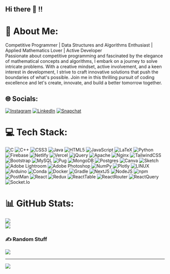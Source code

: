 ## Hi there 👋 !!


# 💫 About Me:
Competitive Programmer | Data Structures and Algorithms Enthusiast | Applied Mathematics Lover | Active Developer<br>Passionate about competitive programming and fascinated by the elegance of mathematical concepts and algorithms, I embark on a journey to solve intricate problems. With a creative mindset, active involvement, and a keen interest in development, I strive to craft innovative solutions that push the boundaries of what's possible. Join me in this thrilling pursuit of coding excellence and let's create, innovate, and build a better tomorrow together.


## 🌐 Socials:
[![Instagram](https://img.shields.io/badge/Instagram-E4405F?style=for-the-badge&logo=instagram&logoColor=white)](https://instagram.com/https://www.instagram.com/pritamd_2.0/) [![LinkedIn](https://img.shields.io/badge/LinkedIn-0077B5?style=for-the-badge&logo=linkedin&logoColor=white)](https://www.linkedin.com/in/pritam-das-183041241/) [![Snapchat](https://img.shields.io/badge/Snapchat-FFFC00?style=for-the-badge&logo=snapchat&logoColor=white)](https://www.snapchat.com/add/pritamd_018?share_id=QOZ3rDfWmF4&locale=en-IN)

# 💻 Tech Stack:
![C](https://img.shields.io/badge/c-%2300599C.svg?style=for-the-badge&logo=c&logoColor=white) ![C++](https://img.shields.io/badge/c++-%2300599C.svg?style=for-the-badge&logo=c%2B%2B&logoColor=white) ![CSS3](https://img.shields.io/badge/css3-%231572B6.svg?style=for-the-badge&logo=css3&logoColor=white) ![Java](https://img.shields.io/badge/java-%23ED8B00.svg?style=for-the-badge&logo=java&logoColor=white) ![HTML5](https://img.shields.io/badge/html5-%23E34F26.svg?style=for-the-badge&logo=html5&logoColor=white) ![JavaScript](https://img.shields.io/badge/javascript-%23323330.svg?style=for-the-badge&logo=javascript&logoColor=%23F7DF1E) ![LaTeX](https://img.shields.io/badge/latex-%23008080.svg?style=for-the-badge&logo=latex&logoColor=white) ![Python](https://img.shields.io/badge/python-3670A0?style=for-the-badge&logo=python&logoColor=ffdd54) ![Firebase](https://img.shields.io/badge/firebase-%23039BE5.svg?style=for-the-badge&logo=firebase) ![Netlify](https://img.shields.io/badge/netlify-%23000000.svg?style=for-the-badge&logo=netlify&logoColor=#00C7B7) ![Vercel](https://img.shields.io/badge/vercel-%23000000.svg?style=for-the-badge&logo=vercel&logoColor=white) ![jQuery](https://img.shields.io/badge/jquery-%230769AD.svg?style=for-the-badge&logo=jquery&logoColor=white) ![Apache](https://img.shields.io/badge/apache-%23D42029.svg?style=for-the-badge&logo=apache&logoColor=white) ![Nginx](https://img.shields.io/badge/nginx-%23009639.svg?style=for-the-badge&logo=nginx&logoColor=white) ![TailwindCSS](https://img.shields.io/badge/tailwindcss-%2338B2AC.svg?style=for-the-badge&logo=tailwind-css&logoColor=white) ![Bootstrap](https://img.shields.io/badge/bootstrap-%23563D7C.svg?style=for-the-badge&logo=bootstrap&logoColor=white) ![MySQL](https://img.shields.io/badge/mysql-%2300f.svg?style=for-the-badge&logo=mysql&logoColor=white) ![Pug](https://img.shields.io/badge/Pug-FFF?style=for-the-badge&logo=pug&logoColor=A86454) ![MongoDB](https://img.shields.io/badge/MongoDB-%234ea94b.svg?style=for-the-badge&logo=mongodb&logoColor=white) ![Postgres](https://img.shields.io/badge/postgres-%23316192.svg?style=for-the-badge&logo=postgresql&logoColor=white) ![Canva](https://img.shields.io/badge/Canva-%2300C4CC.svg?style=for-the-badge&logo=Canva&logoColor=white) ![Sketch](https://img.shields.io/badge/Sketch-FFB387?style=for-the-badge&logo=sketch&logoColor=black) ![Adobe Lightroom](https://img.shields.io/badge/Adobe%20Lightroom-31A8FF.svg?style=for-the-badge&logo=Adobe%20Lightroom&logoColor=white) ![Adobe Photoshop](https://img.shields.io/badge/adobephotoshop-%2331A8FF.svg?style=for-the-badge&logo=adobephotoshop&logoColor=white) ![NumPy](https://img.shields.io/badge/numpy-%23013243.svg?style=for-the-badge&logo=numpy&logoColor=white) ![Plotly](https://img.shields.io/badge/Plotly-%233F4F75.svg?style=for-the-badge&logo=plotly&logoColor=white) ![LINUX](https://img.shields.io/badge/Linux-FCC624?style=for-the-badge&logo=linux&logoColor=black) ![Arduino](https://img.shields.io/badge/-Arduino-00979D?style=for-the-badge&logo=Arduino&logoColor=white) ![Conda](https://img.shields.io/badge/conda-342B029.svg?&style=for-the-badge&logo=anaconda&logoColor=white) ![Docker](https://img.shields.io/badge/Docker-2CA5E0?style=for-the-badge&logo=docker&logoColor=white)
![Gradle](https://img.shields.io/badge/gradle-02303A?style=for-the-badge&logo=gradle&logoColor=white) ![NextJS](https://img.shields.io/badge/next%20js-000000?style=for-the-badge&logo=nextdotjs&logoColor=white) ![NodeJS](https://img.shields.io/badge/Node%20js-339933?style=for-the-badge&logo=nodedotjs&logoColor=white) ![npm](https://img.shields.io/badge/npm-CB3837?style=for-the-badge&logo=npm&logoColor=white) ![PostMan](https://img.shields.io/badge/Postman-FF6C37?style=for-the-badge&logo=Postman&logoColor=white) ![React](https://img.shields.io/badge/React-20232A?style=for-the-badge&logo=react&logoColor=61DAFB) ![Redux](https://img.shields.io/badge/Redux-593D88?style=for-the-badge&logo=redux&logoColor=white) ![ReactTable](https://img.shields.io/badge/react%20table-FF4154?style=for-the-badge&logo=react%20table&logoColor=white) ![ReactRouter](https://img.shields.io/badge/React_Router-CA4245?style=for-the-badge&logo=react-router&logoColor=white) ![ReactQuery](https://img.shields.io/badge/React_Query-FF4154?style=for-the-badge&logo=ReactQuery&logoColor=white) ![Socket.Io](https://img.shields.io/badge/Socket.io-010101?&style=for-the-badge&logo=Socket.io&logoColor=white)


# 📊 GitHub Stats:
![](https://github-readme-streak-stats.herokuapp.com/?user=RVN-Pixel&theme=dark&hide_border=false)<br/>
![](https://github-readme-stats.vercel.app/api/top-langs/?username=RVN-Pixel&theme=dark&hide_border=false&include_all_commits=true&count_private=false&layout=compact)

### ✍️ Random Stuff
![](https://quotes-github-readme.vercel.app/api?type=horizontal&theme=radical)

---
[![](https://visitcount.itsvg.in/api?id=RVN-Pixel&icon=0&color=0)](https://visitcount.itsvg.in)

<!-- Proudly created with GPRM ( https://gprm.itsvg.in ) -->

